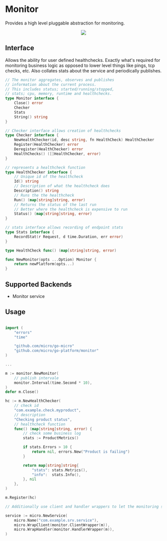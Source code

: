 # Monitor

Provides a high level pluggable abstraction for monitoring. 

<p align="center">
  <img src="https://github.com/micro/go-platform/blob/master/doc/monitor.png" />
</p>

## Interface

Allows the ability for user defined healthchecks. Exactly what's required for monitoring 
business logic as opposed to lower level things like pings, tcp checks, etc. Also 
collates stats about the service and periodically publishes.

```go
// The monitor aggregates, observes and publishes
// information about the current process.
// This includes status; started/running/stopped,
// stats; cpu, memory, runtime and healthchecks.
type Monitor interface {
	Close() error
	Checker
	Stats
	String() string
}

// Checker interface allows creation of healthchecks
type Checker interface {
	NewHealthChecker(id, desc string, fn HealthCheck) HealthChecker
	Register(HealthChecker) error
	Deregister(HealthChecker) error
	HealthChecks() ([]HealthChecker, error)
}

// represents a healthcheck function
type HealthChecker interface {
	// Unique id of the healthcheck
	Id() string
	// Description of what the healthcheck does
	Description() string
	// Runs the the healthcheck
	Run() (map[string]string, error)
	// Returns the status of the last run
	// Better where the healthcheck is expensive to run
	Status() (map[string]string, error)
}

// stats interface allows recording of endpoint stats
type Stats interface {
	RecordStat(r Request, d time.Duration, err error)
}

type HealthCheck func() (map[string]string, error)

func NewMonitor(opts ...Option) Monitor {
	return newPlatform(opts...)
}
```

## Supported Backends

- Monitor service

## Usage

```go

import (
	"errors"
	"time"

	"github.com/micro/go-micro"
	"github.com/micro/go-platform/monitor"
)

...

m := monitor.NewMonitor(
	// publish intervale
	monitor.Interval(time.Second * 10),
)
defer m.Close()

hc := m.NewHealthChecker(
	// check id
	"com.example.check.myproduct",
	// description
	"Checking product status",
	// healthcheck function
	func() (map[string]string, error) {
		// check some business log
		stats := ProductMetrics()

		if stats.Errors > 10 {
			return nil, errors.New("Product is failing")
		}

		return map[string]string{
			"stats": stats.Metrics(),
			"info":  stats.Info(),
		}, nil
	},
)

m.Register(hc)

// Additionally use client and handler wrappers to let the monitoring service keep track of endpoint stats.

service := micro.NewService(
	micro.Name("com.example.srv.service"),
	micro.WrapClient(monitor.ClientWrapper(m)),
	micro.WrapHandler(monitor.HandlerWrapper(m)),
)
```
